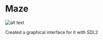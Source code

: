# Maze

![alt text](https://github.com/PatrickJessen/Maze/blob/master/Maze%20Solver/assets/SDL2%20Maze%20solver.gif)

Created a graphical interface for it with SDL2
